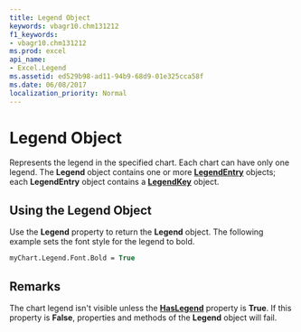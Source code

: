 ```yaml
---
title: Legend Object
keywords: vbagr10.chm131212
f1_keywords:
- vbagr10.chm131212
ms.prod: excel
api_name:
- Excel.Legend
ms.assetid: ed529b98-ad11-94b9-68d9-01e325cca58f
ms.date: 06/08/2017
localization_priority: Normal
---
```



# Legend Object

Represents the legend in the specified chart. Each chart can have only one legend. The  **Legend** object contains one or more **[LegendEntry](Excel.LegendEntry-graph-object.md)** objects; each  **LegendEntry** object contains a **[LegendKey](Excel.LegendKey-graph-object.md)** object.


## Using the Legend Object

Use the  **Legend** property to return the **Legend** object. The following example sets the font style for the legend to bold.


```vb
myChart.Legend.Font.Bold = True
```


## Remarks

The chart legend isn't visible unless the  **[HasLegend](Excel.HasLegend.md)** property is  **True**. If this property is  **False**, properties and methods of the  **Legend** object will fail.


